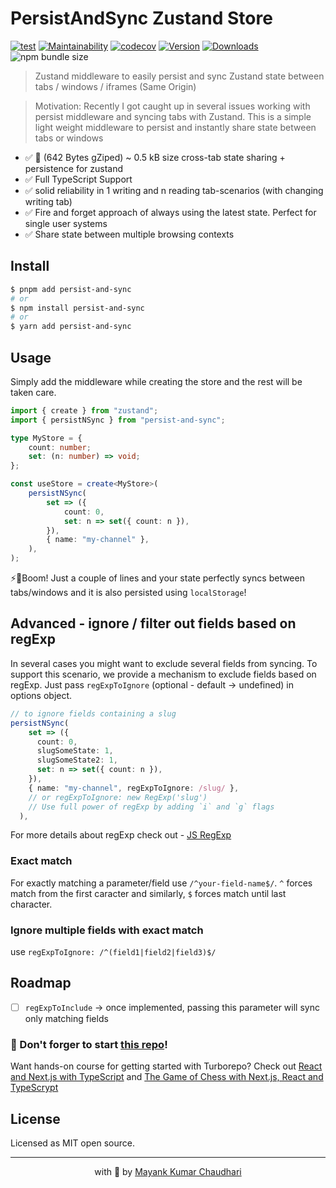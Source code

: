 # PersistAndSync Zustand Store 

[![test](https://github.com/mayank1513/persist-and-sync/actions/workflows/test.yml/badge.svg)](https://github.com/mayank1513/persist-and-sync/actions/workflows/test.yml) [![Maintainability](https://api.codeclimate.com/v1/badges/5355eb02cfedc9184e3f/maintainability)](https://codeclimate.com/github/mayank1513/persist-and-sync/maintainability) [![codecov](https://codecov.io/gh/mayank1513/persist-and-sync/graph/badge.svg)](https://codecov.io/gh/mayank1513/persist-and-sync) [![Version](https://img.shields.io/npm/v/persist-and-sync.svg?colorB=green)](https://www.npmjs.com/package/persist-and-sync) [![Downloads](https://img.jsdelivr.com/img.shields.io/npm/dt/persist-and-sync.svg)](https://www.npmjs.com/package/persist-and-sync) ![npm bundle size](https://img.shields.io/bundlephobia/minzip/persist-and-sync)

> Zustand middleware to easily persist and sync Zustand state between tabs / windows / iframes (Same Origin)

> Motivation: Recently I got caught up in several issues working with persist middleware and syncing tabs with Zustand. This is a simple light weight middleware to persist and instantly share state between tabs or windows

- ✅ 🐙 (642 Bytes gZiped) ~ 0.5 kB size cross-tab state sharing + persistence for zustand
- ✅ Full TypeScript Support
- ✅ solid reliability in 1 writing and n reading tab-scenarios (with changing writing tab)
- ✅ Fire and forget approach of always using the latest state. Perfect for single user systems
- ✅ Share state between multiple browsing contexts

## Install

```bash
$ pnpm add persist-and-sync
# or
$ npm install persist-and-sync
# or
$ yarn add persist-and-sync
```

## Usage

Simply add the middleware while creating the store and the rest will be taken care.

```ts
import { create } from "zustand";
import { persistNSync } from "persist-and-sync";

type MyStore = {
	count: number;
	set: (n: number) => void;
};

const useStore = create<MyStore>(
	persistNSync(
		set => ({
			count: 0,
			set: n => set({ count: n }),
		}),
		{ name: "my-channel" },
	),
);
```

⚡🎉Boom! Just a couple of lines and your state perfectly syncs between tabs/windows and it is also persisted using `localStorage`!

## Advanced - ignore / filter out fields based on regExp

In several cases you might want to exclude several fields from syncing. To support this scenario, we provide a mechanism to exclude fields based on regExp. Just pass `regExpToIgnore` (optional - default -> undefined) in options object.

```ts
// to ignore fields containing a slug
persistNSync(
    set => ({
      count: 0,
      slugSomeState: 1,
      slugSomeState2: 1,
      set: n => set({ count: n }),
    }),
    { name: "my-channel", regExpToIgnore: /slug/ },
    // or regExpToIgnore: new RegExp('slug')
    // Use full power of regExp by adding `i` and `g` flags
  ),
```

For more details about regExp check out - [JS RegExp](https://www.w3schools.com/jsref/jsref_obj_regexp.asp)

### Exact match

For exactly matching a parameter/field use `/^your-field-name$/`. `^` forces match from the first caracter and similarly, `$` forces match until last character.

### Ignore multiple fields with exact match

use `regExpToIgnore: /^(field1|field2|field3)$/`

## Roadmap

- [ ] `regExpToInclude` -> once implemented, passing this parameter will sync only matching fields

### 🤩 Don't forger to start [this repo](https://github.com/mayank1513/persist-and-sync)!

Want hands-on course for getting started with Turborepo? Check out [React and Next.js with TypeScript](https://mayank-chaudhari.vercel.app/courses/react-and-next-js-with-typescript) and [The Game of Chess with Next.js, React and TypeScrypt](https://www.udemy.com/course/game-of-chess-with-nextjs-react-and-typescrypt/?referralCode=851A28F10B254A8523FE)

## License

Licensed as MIT open source.

<hr />

<p align="center" style="text-align:center">with 💖 by <a href="https://mayank-chaudhari.vercel.app" target="_blank">Mayank Kumar Chaudhari</a></p>
